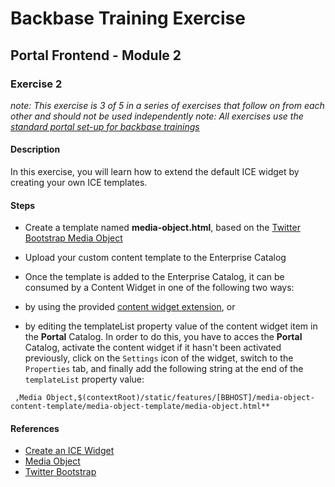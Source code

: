 # Backbase Training Exercise

## Portal Frontend - Module 2

### Exercise 2

_note: This exercise is 3 of 5 in a series of exercises that follow on from each other and should not be used independently_
_note: All exercises use the [standard portal set-up for backbase trainings](https://my.backbase.com/resources/how-to-guides/getting-your-first-launchpad-based-portal-set-up/)_

#### Description

In this exercise, you will learn how to extend the default ICE widget by creating your own ICE templates.

#### Steps

 - Create a template named **media-object.html**, based on the [Twitter Bootstrap Media Object](http://getbootstrap.com/components/#media)

 - Upload your custom content template to the Enterprise Catalog

 - Once the template is added to the Enterprise Catalog, it can be consumed by a Content Widget in one of the following two ways:

  - by using the provided [content widget extension](../pf2e2-widget-content), or 

  - by editing the templateList property value of the content widget item in the **Portal** Catalog. In order to do this, you have to acces the **Portal** Catalog, activate the content widget if it hasn't been activated previously, click on the `Settings` icon of the widget, switch to the `Properties` tab, and finally add the following string at the end of the `templateList` property value:
 
  `` 
  ,Media Object,$(contextRoot)/static/features/[BBHOST]/media-object-content-template/media-object-template/media-object.html**
  ``

#### References

 - [Create an ICE Widget](https://my.backbase.com/docs/product-documentation/documentation/portal/5.6.1/icewidgets_customize.html)
 - [Media Object](http://getbootstrap.com/components/#media)
 - [Twitter Bootstrap](http://getbootstrap.com/)
